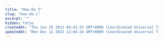 ```yaml
---
title: "How Do I"
slug: "how-do-i"
excerpt: ""
hidden: false
createdAt: "Thu Jun 29 2023 04:42:25 GMT+0000 (Coordinated Universal Time)"
updatedAt: "Mon Dec 11 2023 12:04:24 GMT+0000 (Coordinated Universal Time)"
---
```

